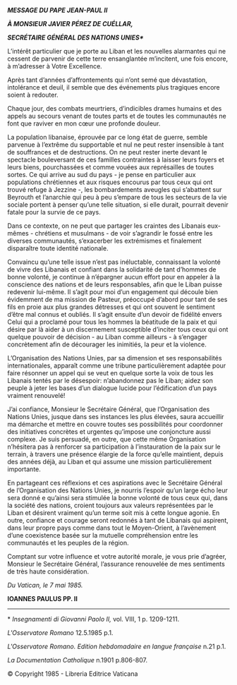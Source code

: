***MESSAGE DU PAPE JEAN-PAUL II***

***À MONSIEUR JAVIER PÉREZ DE CUÉLLAR,***

***SECRÉTAIRE GÉNÉRAL DES NATIONS UNIES\****

L’intérêt particulier que je porte au Liban et les nouvelles alarmantes qui ne cessent de parvenir de cette terre ensanglantée m’incitent, une fois encore, à m’adresser à Votre Excellence.

Après tant d’années d’affrontements qui n’ont semé que dévastation, intolérance et deuil, il semble que des événements plus tragiques encore soient à redouter.

Chaque jour, des combats meurtriers, d’indicibles drames humains et des appels au secours venant de toutes parts et de toutes les communautés ne font que raviver en mon cœur une profonde douleur.

La population libanaise, éprouvée par ce long état de guerre, semble parvenue à l’extrême du supportable et nul ne peut rester insensible à tant de souffrances et de destructions. On ne peut rester inerte devant le spectacle bouleversant de ces familles contraintes à laisser leurs foyers et leurs biens, pourchassées et comme vouées aux représailles de toutes sortes. Ce qui arrive au sud du pays - je pense en particulier aux populations chrétiennes et aux risques encourus par tous ceux qui ont trouvé refuge à Jezzine -, les bombardements aveugles qui s’abattent sur Beyrouth et l’anarchie qui peu à peu s’empare de tous les secteurs de la vie sociale portent à penser qu’une telle situation, si elle durait, pourrait devenir fatale pour la survie de ce pays.

Dans ce contexte, on ne peut que partager les craintes des Libanais eux-mêmes - chrétiens et musulmans - de voir s’agrandir le fossé entre les diverses communautés, s’exacerber les extrémismes et finalement disparaître toute identité nationale.

Convaincu qu’une telle issue n’est pas inéluctable, connaissant la volonté de vivre des Libanais et confiant dans la solidarité de tant d’hommes de bonne volonté, je continue à n’épargner aucun effort pour en appeler à la conscience des nations et de leurs responsables, afin que le Liban puisse redevenir lui-même. Il s’agit pour moi d’un engagement qui découle bien évidemment de ma mission de Pasteur, préoccupé d’abord pour tant de ses fils en proie aux plus grandes détresses et qui ont souvent le sentiment d’être mal connus et oubliés. Il s’agit ensuite d’un devoir de fidélité envers Celui qui a proclamé pour tous les hommes la béatitude de la paix et qui désire par là aider à un discernement susceptible d’inciter tous ceux qui ont quelque pouvoir de décision - au Liban comme ailleurs - à s’engager concrètement afin de décourager les inimitiés, la peur et la violence.

L’Organisation des Nations Unies, par sa dimension et ses responsabilités internationales, apparaît comme une tribune particulièrement adaptée pour faire résonner un appel qui se veut en quelque sorte la voix de tous les Libanais tentés par le désespoir: n’abandonnez pas le Liban; aidez son peuple à jeter les bases d’un dialogue lucide pour l’édification d’un pays vraiment renouvelé!

J’ai confiance, Monsieur le Secrétaire Général, que l’Organisation des Nations Unies, jusque dans ses instances les plus élevées, saura accueillir ma démarche et mettre en couvre toutes ses possibilités pour coordonner des initiatives concrètes et urgentes qu’impose une conjoncture aussi complexe. Je suis persuadé, en outre, que cette même Organisation n’hésitera pas à renforcer sa participation à l’instauration de la paix sur le terrain, à travers une présence élargie de la force qu’elle maintient, depuis des années déjà, au Liban et qui assume une mission particulièrement importante.

En partageant ces réflexions et ces aspirations avec le Secrétaire Général de l’Organisation des Nations Unies, je nourris l’espoir qu’un large écho leur sera donné e qu’ainsi sera stimulée la bonne volonté de tous ceux qui, dans la société des nations, croient toujours aux valeurs représentées par le Liban et désirent vraiment qu’un terme soit mis à cette longue agonie. En outre, confiance et courage seront redonnés à tant de Libanais qui aspirent, dans leur propre pays comme dans tout le Moyen-Orient, à l’avènement d’une coexistence basée sur la mutuelle compréhension entre les communautés et les peuples de la région.

Comptant sur votre influence et votre autorité morale, je vous prie d’agréer, Monsieur le Secrétaire Général, l’assurance renouvelée de mes sentiments de très haute considération.

*Du Vatican, le 7 mai 1985.*

**IOANNES PAULUS PP. II**

* * *

\* *Insegnamenti di Giovanni Paolo II,* vol. VIII, 1 p. 1209-1211.

*L'Osservatore Romano* 12.5.1985 p.1.

*L'Osservatore Romano. Edition hebdomadaire en langue française* n.21 p.1.

*La Documentation Catholique* n.1901 p.806-807.

© Copyright 1985 - Libreria Editrice Vaticana